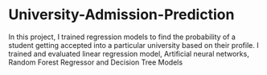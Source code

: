 # University-Admission-Prediction
In this project, I  trained regression models to find the probability of a student getting accepted into a particular university based on their profile. I trained and evaluated linear regression model, Artificial neural networks, Random Forest Regressor and Decision Tree Models
